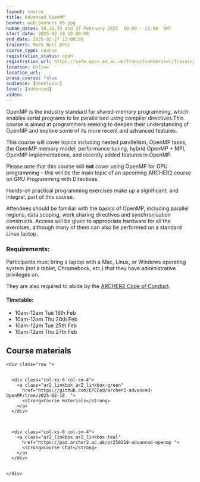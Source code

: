 ```yaml
---
layout: course
title: Advanced OpenMP
banner: web_banners_05.jpg 
human_dates: 18,20,25 and 27 February 2025  10:00 - 12:00  GMT
start_date: 2025-02-18 10:00:00
end_date: 2025-02-27 12:00:00
trainers: Mark Bull EPCC
course_type: course
registration_status: open
registration_url: https://safe.epcc.ed.ac.uk/TransitionServlet/TrainingCourse/250218-Advanced-OpenMP
location: Online
location_url:
prace_course: false
audience: [developer]
level: [advanced]
video: 
---
```



OpenMP is the industry standard for shared-memory programming, which enables serial programs to be parallelised using compiler directives.This course is aimed at programmers seeking to deepen their understanding of OpenMP and explore some of its more recent and advanced features.

This course will cover topics including nested parallelism, OpenMP tasks, the OpenMP memory model, performance tuning, hybrid OpenMP + MPI, OpenMP implementations, and recently added features in OpenMP.

Please note that this course will **not** cover using OpenMP for GPU programming – this will be the main topic of an upcoming ARCHER2 course on GPU Programming with Directives.

Hands-on practical programming exercises make up a significant, and integral, part of this course.

Attendees should be familiar with the basics of OpenMP, including parallel regions, data scoping, work sharing directives and synchronisation constructs. Access will be given to appropriate hardware for all the exercises, although many of them can also be performed on a standard Linux laptop.

### Requirements:

Participants must bring a laptop with a Mac, Linux, or Windows operating system (not a tablet, Chromebook, etc.) that they have administrative privileges on.

They are also required to abide by the [ARCHER2  Code of Conduct](../../../about/policies/code-of-conduct.html). 


#### Timetable:

- 10am-12am Tue 18th Feb 
- 10am-12am Thu 20th Feb 
- 10am-12am Tue 25th Feb 
- 10am-12am Thu 27th Feb 


<section id="service">

 


<h2><a name="materials">Course materials</a></h2>



    <div class="row ">	

		
      <div class="col-xs-6 col-sm-4">
        <a class="ar2_linkbox ar2_linkbox-green" 
          href="https://github.com/EPCCed/archer2-advanced-OpenMP/tree/2025-02-18  ">
          <strong>Course materials</strong> 
        </a>
      </div>


 
      <div class="col-xs-6 col-sm-4">
        <a class="ar2_linkbox ar2_linkbox-teal" 
          href="https://pad.archer2.ac.uk/p/250218-advanced-openmp ">
          <strong>Course Chat</strong>       
        </a>
      </div>
		

 	</div>
		
	
				
<!--

<h2><a name="videos">Videos</a></h2>

<h3>Day 1 Session 1</h3>

<div>
	<iframe title="Video" width="560" height="315" src="                                      " frameborder="0" allow="accelerometer; autoplay; encrypted-media; gyroscope; picture-in-picture" allowfullscreen></iframe>
</div>

-->


<!--

<h2><a name="feedback">Feedback</a></h2>


    <div class="row ">	

      <div class="col-xs-6 col-sm-4">
        <a class="ar2_linkbox ar2_linkbox-teal" 


		   href="https://www.archer2.ac.uk/training/feedback/?course=250218-advanced-openmp"

		>
          <strong>Feedback</strong><br/>
          Please let us know what was great about this course and anything we can improve
        </a>
      </div>
    </div>
		
-->
 
</section>


